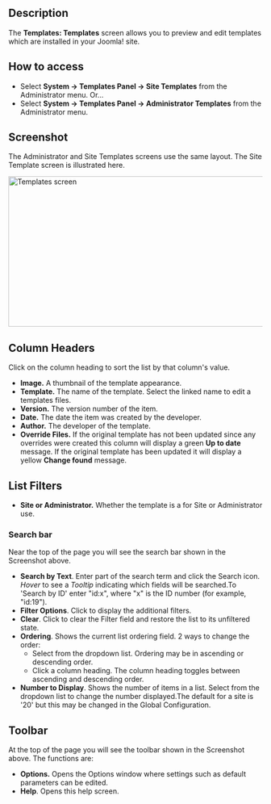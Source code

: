 <!-- Filename: Help4.x:Templates:_Templates / Display title: Templates: Templates -->

## Description

The **Templates: Templates** screen allows you to preview and edit
templates which are installed in your Joomla! site.

## How to access

- Select **System → Templates Panel → Site Templates** from the
  Administrator menu. Or...
- Select **System → Templates Panel → Administrator Templates**
  from the Administrator menu.

## Screenshot

The Administrator and Site Templates screens use the same layout. The
Site Template screen is illustrated here.

<img
src="https://docs.joomla.org/images/c/c6/Help-4x-Extensions-Template-Manager-Templates-screen-en.png"
decoding="async" data-file-width="800" data-file-height="298"
width="800" height="298"
alt="Templates screen" />

## Column Headers

Click on the column heading to sort the list by that column's value.

- **Image.** A thumbnail of the template appearance.
- **Template.** The name of the template. Select the linked name to edit
  a templates files.
- **Version.** The version number of the item.
- **Date.** The date the item was created by the developer.
- **Author.** The developer of the template.
- **Override Files.** If the original template has not been updated
  since any overrides were created this column will display a green **Up
  to date** message. If the original template has been updated it will
  display a yellow **Change found** message.

## List Filters

- **Site or Administrator.** Whether the template is a for Site or
  Administrator use.

### Search bar

Near the top of the page you will see the search bar
shown in the Screenshot above.

- **Search by Text**. Enter part of the search term and click the Search
  icon. *Hover* to see a *Tooltip* indicating which fields will be
  searched.To 'Search by ID' enter "id:x", where "x" is the ID number
  (for example, "id:19").
- **Filter Options**. Click to display the additional filters.
- **Clear**. Click to clear the Filter field and restore the list to its
  unfiltered state.
- **Ordering**. Shows the current list ordering field. 2 ways to change
  the order:
  - Select from the dropdown list. Ordering may be in ascending or
    descending order.
  - Click a column heading. The column heading toggles between ascending
    and descending order.
- **Number to Display**. Shows the number of items in a list. Select
  from the dropdown list to change the number displayed.The default for
  a site is '20' but this may be changed in the Global Configuration.

## Toolbar

At the top of the page you will see the toolbar shown in the
Screenshot above. The functions are:

- **Options.** Opens the Options window where settings such as default
  parameters can be edited.
- **Help**. Opens this help screen.
